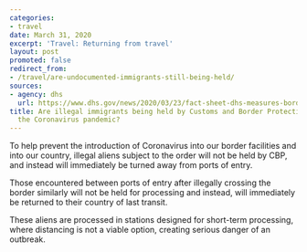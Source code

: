```yaml
---
categories:
- travel
date: March 31, 2020
excerpt: 'Travel: Returning from travel'
layout: post
promoted: false
redirect_from:
- /travel/are-undocumented-immigrants-still-being-held/
sources:
- agency: dhs
  url: https://www.dhs.gov/news/2020/03/23/fact-sheet-dhs-measures-border-limit-further-spread-coronavirus
title: Are illegal immigrants being held by Customs and Border Protection (CBP) during
  the Coronavirus pandemic?
---
```


To help prevent the introduction of Coronavirus into our border facilities and into our country, illegal aliens subject to the order will not be held by CBP, and instead will immediately be turned away from ports of entry.

Those encountered between ports of entry after illegally crossing the border similarly will not be held for processing and instead, will immediately be returned to their country of last transit.

These aliens are processed in stations designed for short-term processing, where distancing is not a viable option, creating serious danger of an outbreak.